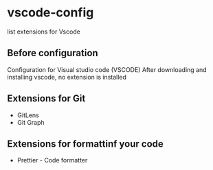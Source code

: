 # vscode-config

list extensions for Vscode

## Before configuration

Configuration for Visual studio code (VSCODE)
After downloading and installing vscode,
no extension is installed

## Extensions for Git

- GitLens
- Git Graph

## Extensions for formattinf your code

- Prettier - Code formatter
